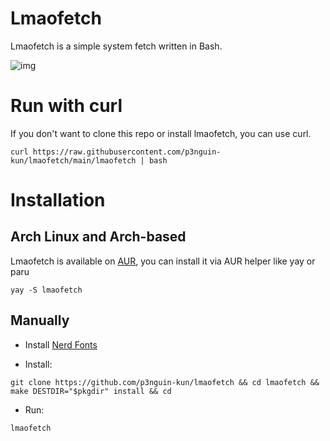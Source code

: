 # Lmaofetch
Lmaofetch is a simple system fetch written in Bash.

![img](https://i.imgur.com/hKGQgrq.png)

# Run with curl
If you don't want to clone this repo or install lmaofetch, you can use curl.

```
curl https://raw.githubusercontent.com/p3nguin-kun/lmaofetch/main/lmaofetch | bash
```

# Installation
## Arch Linux and Arch-based
Lmaofetch is available on [AUR](https://aur.archlinux.org/packages/lmaofetch), you can install it via AUR helper like yay or paru

```
yay -S lmaofetch
```

## Manually
- Install [Nerd Fonts](https://www.nerdfonts.com/)

- Install:
```
git clone https://github.com/p3nguin-kun/lmaofetch && cd lmaofetch && make DESTDIR="$pkgdir" install && cd
```

- Run:
```
lmaofetch
```
